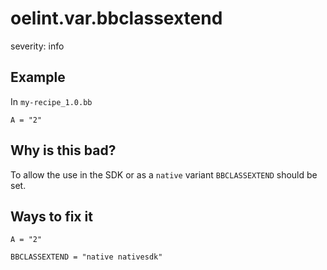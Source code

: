 # oelint.var.bbclassextend

severity: info

## Example

In ``my-recipe_1.0.bb``

```
A = "2"
```

## Why is this bad?

To allow the use in the SDK or as a ``native`` variant ``BBCLASSEXTEND`` should be set.

## Ways to fix it

```
A = "2"

BBCLASSEXTEND = "native nativesdk"
```
